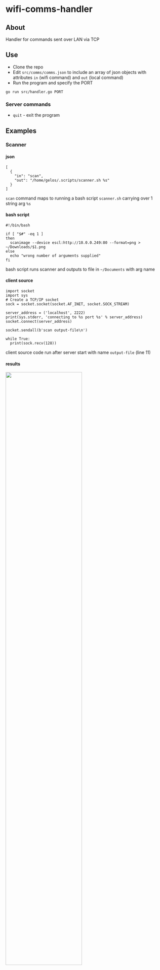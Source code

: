 # wifi-comms-handler
## About
Handler for commands sent over LAN via TCP

## Use
- Clone the repo
- Edit `src/comms/comms.json` to include an array of json objects with attributes `in` (wifi command) and `out` (local command)
- Run the program and specify the PORT
```
go run src/handler.go PORT
```
### Server commands
- `quit` - exit the program

## Examples
### Scanner
#### json
```
[
  {
    "in": "scan",
    "out": "/home/gelos/.scripts/scanner.sh %s"
  }
]
```

`scan` command maps to running a bash script `scanner.sh` carrying over 1 string arg `%s`

#### bash script
```
#!/bin/bash

if [ "$#" -eq 1 ]
then
  scanimage --device escl:http://10.0.0.249:80 --format=png > ~/Downloads/$1.png
else
  echo "wrong number of arguments supplied"
fi
```

bash script runs scanner and outputs to file in `~/Documents` with arg name

#### client source
```
import socket
import sys
# Create a TCP/IP socket
sock = socket.socket(socket.AF_INET, socket.SOCK_STREAM)

server_address = ('localhost', 2222)
print(sys.stderr, 'connecting to %s port %s' % server_address)
socket.connect(server_address)

socket.sendall(b'scan output-file\n')

while True:
  print(sock.recv(128))
```

client source code run after server start with name `output-file` (line 11)

#### results
<p float="left">
  <img src="https://github.com/thisistrivial/thisistrivial/blob/master/.assets/wifi-comms-handler/handler-out.png" width="70%">
  <img src="https://github.com/thisistrivial/thisistrivial/blob/master/.assets/wifi-comms-handler/res.png" width="55%">
</p>

scanned image saved to `~/Downloads` folder
